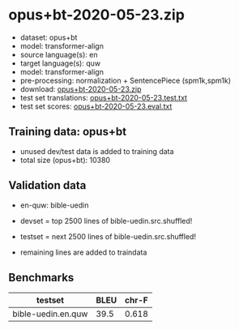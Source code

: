 # opus+bt-2020-05-23.zip

* dataset: opus+bt
* model: transformer-align
* source language(s): en
* target language(s): quw
* model: transformer-align
* pre-processing: normalization + SentencePiece (spm1k,spm1k)
* download: [opus+bt-2020-05-23.zip](https://object.pouta.csc.fi/OPUS-MT-models/en-quw/opus+bt-2020-05-23.zip)
* test set translations: [opus+bt-2020-05-23.test.txt](https://object.pouta.csc.fi/OPUS-MT-models/en-quw/opus+bt-2020-05-23.test.txt)
* test set scores: [opus+bt-2020-05-23.eval.txt](https://object.pouta.csc.fi/OPUS-MT-models/en-quw/opus+bt-2020-05-23.eval.txt)

## Training data:  opus+bt

* unused dev/test data is added to training data
* total size (opus+bt): 10380


## Validation data

* en-quw: bible-uedin

* devset = top 2500  lines of bible-uedin.src.shuffled!
* testset = next 2500  lines of bible-uedin.src.shuffled!
* remaining lines are added to traindata

## Benchmarks

| testset               | BLEU  | chr-F |
|-----------------------|-------|-------|
| bible-uedin.en.quw 	| 39.5 	| 0.618 |

